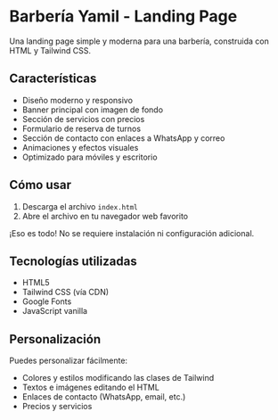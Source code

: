 # Barbería Yamil - Landing Page

Una landing page simple y moderna para una barbería, construida con HTML y Tailwind CSS.

## Características

- Diseño moderno y responsivo
- Banner principal con imagen de fondo
- Sección de servicios con precios
- Formulario de reserva de turnos
- Sección de contacto con enlaces a WhatsApp y correo
- Animaciones y efectos visuales
- Optimizado para móviles y escritorio

## Cómo usar

1. Descarga el archivo `index.html`
2. Abre el archivo en tu navegador web favorito

¡Eso es todo! No se requiere instalación ni configuración adicional.

## Tecnologías utilizadas

- HTML5
- Tailwind CSS (vía CDN)
- Google Fonts
- JavaScript vanilla

## Personalización

Puedes personalizar fácilmente:
- Colores y estilos modificando las clases de Tailwind
- Textos e imágenes editando el HTML
- Enlaces de contacto (WhatsApp, email, etc.)
- Precios y servicios
